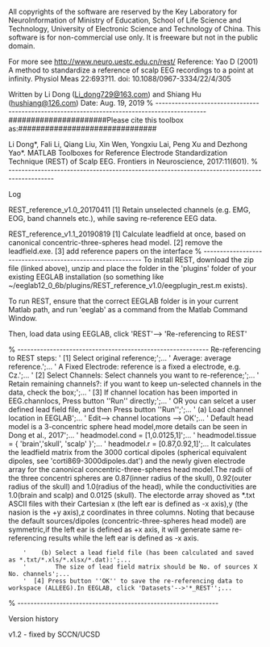 All copyrights of the software are reserved by the Key Laboratory for NeuroInformation of Ministry of Education, School of Life Science and Technology, University of Electronic Science and Technology of China. This software is for non-commercial use only. It is freeware but not in the public domain.

For more see http://www.neuro.uestc.edu.cn/rest/
Reference: Yao D (2001) A method to standardize a reference of scalp EEG recordings to a point at infinity.
                      Physiol Meas 22:693?11. doi: 10.1088/0967-3334/22/4/305

Written by Li Dong (Li_dong729@163.com) and Shiang Hu (hushiang@126.com)
Date: Aug. 19, 2019
% ---------------------------------------------------------------------------------------------
######################Please cite this toolbox as:###############################

Li Dong*, Fali Li, Qiang Liu, Xin Wen, Yongxiu Lai, Peng Xu and Dezhong Yao*. MATLAB Toolboxes for Reference Electrode Standardization Technique (REST) of Scalp EEG. Frontiers in Neuroscience,  2017:11(601).
% --------------------------------------------------------------------------------------------

Log

REST_reference_v1.0_20170411
      [1] Retain unselected channels (e.g. EMG, EOG, band channels etc.), while saving re-reference EEG data.

REST_reference_v1.1_20190819
      [1] Calculate leadfield at once, based on canonical concentric-three-spheres head model.
      [2] remove the leadfield.exe.
      [3] add reference papers on the interface
% -----------------------------------------------------------
To install REST, download the zip file (linked above), unzip and place the folder in the 'plugins' folder of your existing EEGLAB installation (so something like ~/eeglab12_0_6b/plugins/REST_reference_v1.0/eegplugin_rest.m exists).

To run REST, ensure that the correct EEGLAB folder is in your current Matlab path, and run 'eeglab' as a command from the Matlab Command Window.

Then, load data using EEGLAB, click 'REST'--> 'Re-referencing to REST'

% -----------------------------------------------------------
Re-referencing to REST steps:
        '   [1] Select original reference;';...
        '       Average: average reference.';...
        '       A Fixed Electrode: reference is a fixed a electrode, e.g. Cz.';...
        '   [2] Select Channels: Select channels you want to re-reference;';...
        '       Retain remaining channels?: if you want to keep un-selected channels in the data, check the box;';...
        '   [3] If channel location has been imported in EEG.channlocs, Press button ''Run'' directly;';... 
        '       OR you can selcet a user defined lead field file, and then Press button ''Run'';';...
        '    (a) Load channel location in EEGLAB';...
        '        Edit--> channel locations --> OK';...
        '        Default head model is a 3-concentric sphere head model,more details can be seen in Dong et al., 2017';...
        '        headmodel.cond = [1,0.0125,1]';...
        '        headmodel.tissue = { 'brain','skull', 'scalp' }';...
        '        headmodel.r = [0.87,0.92,1]';...
                 It calculates the leadfield matrix from the 3000 cortical dipoles (spherical equivalent dipoles, see 'corti869-3000dipoles.dat') and the newly given electrode array for the canonical concentric-three-spheres head model.The radii of the three concentri spheres are 0.87(inner radius of the skull), 0.92(outer radius of the skull) and 1.0(radius of the head), while the conductivities are 1.0(brain and scalp) and 0.0125 (skull). The electorde array shoved as *.txt ASCII files with their Cartesian x (the left ear is defined as -x axis),y (the nasion is the +y axis),z coordinates in three columns.
                 Noting that because the default sources/dipoles (concentric-three-spheres head model) are symmetric,if the left ear is defined as +x axis, it will generate same re-referencing results while the left ear is defined as -x axis.

        '    (b) Select a lead field file (has been calculated and saved as *.txt/*.xls/*.xlsx/*.dat):';...
        '        The size of lead field matrix should be No. of sources X No. channels';...
        '  [4] Press button ''OK'' to save the re-referencing data to workspace (ALLEEG).In EEGLAB, click 'Datasets'-->'*_REST'';...
% --------------------------------------------------------------

Version history

v1.2 - fixed by SCCN/UCSD


